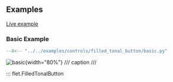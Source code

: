 ## Examples

[Live example](https://flet-controls-gallery.fly.dev/buttons/filledtonalbutton)

### Basic Example

```python
--8<-- "../../examples/controls/filled_tonal_button/basic.py"
```

![basic](../examples/controls/filled_tonal_button/media/basic.png){width="80%"}
/// caption
///

::: flet.FilledTonalButton
